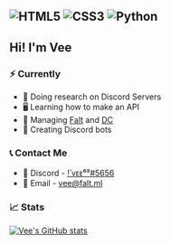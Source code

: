 
<img alt="HTML5" src="https://img.shields.io/badge/html5%20-%23E34F26.svg?&style=for-the-badge&logo=html5&logoColor=white"/> <img alt="CSS3" src="https://img.shields.io/badge/css3%20-%231572B6.svg?&style=for-the-badge&logo=css3&logoColor=white"/> <img alt="Python" src="https://img.shields.io/badge/python%20-%2314354C.svg?&style=for-the-badge&logo=python&logoColor=white"/>
---
## Hi! I'm Vee

### ⚡ Currently 
- 🔎 Doing research on Discord Servers
- 🖥️ Learning how to make an API
- 🧰 Managing [Falt](https://discord.gg/ehMvhM7) and [DC](https://discord.gg/dankers)
- 🤖 Creating Discord bots

### 📞 Contact Me
- 💭 Discord - [!ٴᴠᴇᴇ⁶⁹#5656](https://discord.gg/ehMvhM7) 
- 📩 Email   - vee@falt.ml

### 📈 Stats  
[![Vee's GitHub stats](https://github-readme-stats.vercel.app/api?username=vee-git&count_private=true&theme=solarized-light)](https://github.com/anuraghazra/github-readme-stats)

